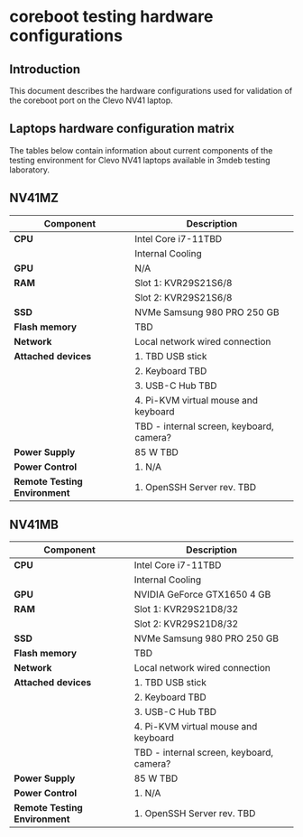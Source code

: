 # coreboot testing hardware configurations

## Introduction

This document describes the hardware configurations used for validation of the
coreboot port on the Clevo NV41 laptop.

## Laptops hardware configuration matrix

The tables below contain information about current components of the testing
environment for Clevo NV41 laptops available in 3mdeb testing laboratory.

## NV41MZ

| Component                      | Description                             |
|--------------------------------|-----------------------------------------|
| **CPU**                        | Intel Core i7-11TBD                     | 
|                                | Internal Cooling                        |
| **GPU**                        | N/A                                     |
| **RAM**                        | Slot 1: KVR29S21S6/8                    |
|                                | Slot 2: KVR29S21S6/8                    |
| **SSD**                        | NVMe Samsung 980 PRO 250 GB             |
| **Flash memory**               | TBD                                     |
| **Network**                    | Local network wired connection          |
| **Attached devices**           | 1. TBD USB stick                        |
|                                | 2. Keyboard TBD                         |
|                                | 3. USB-C Hub TBD                        |
|                                | 4. Pi-KVM virtual mouse and keyboard    |
|                                | TBD - internal screen, keyboard, camera?|
| **Power Supply**               | 85 W TBD                                |
| **Power Control**              | 1. N/A                                  |
| **Remote Testing Environment** | 1. OpenSSH Server rev. TBD              |

## NV41MB

| Component                      | Description                             |
|--------------------------------|-----------------------------------------|
| **CPU**                        | Intel Core i7-11TBD                     | 
|                                | Internal Cooling                        |
| **GPU**                        | NVIDIA GeForce GTX1650 4 GB             |
| **RAM**                        | Slot 1: KVR29S21D8/32                   |
|                                | Slot 2: KVR29S21D8/32                   |
| **SSD**                        | NVMe Samsung 980 PRO 250 GB             |
| **Flash memory**               | TBD                                     |
| **Network**                    | Local network wired connection          |
| **Attached devices**           | 1. TBD USB stick                        |
|                                | 2. Keyboard TBD                         |
|                                | 3. USB-C Hub TBD                        |
|                                | 4. Pi-KVM virtual mouse and keyboard    |
|                                | TBD - internal screen, keyboard, camera?|
| **Power Supply**               | 85 W TBD                                |
| **Power Control**              | 1. N/A                                  |
| **Remote Testing Environment** | 1. OpenSSH Server rev. TBD              |
